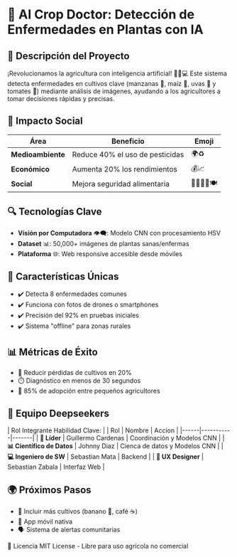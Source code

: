 # 🌱 AI Crop Doctor: Detección de Enfermedades en Plantas con IA

## 🚀 Descripción del Proyecto
¡Revolucionamos la agricultura con inteligencia artificial! 👨‍🌾💻 Este sistema detecta enfermedades en cultivos clave (manzanas 🍎, maíz 🌽, uvas 🍇 y tomates 🍅) mediante análisis de imágenes, ayudando a los agricultores a tomar decisiones rápidas y precisas.

## 🎯 Impacto Social
| Área | Beneficio | Emoji |
|------|-----------|-------|
| **Medioambiente** | Reduce 40% el uso de pesticidas | 🌍♻️ |
| **Económico** | Aumenta 20% los rendimientos | 💰📈 |
| **Social** | Mejora seguridad alimentaria | 👨‍👩‍👧‍👦🍽️ |

## 🔍 Tecnologías Clave
- **Visión por Computadora** 👁️‍🗨️: Modelo CNN con procesamiento HSV
- **Dataset** 📊: 50,000+ imágenes de plantas sanas/enfermas
- **Plataforma** 🌐: Web responsive accesible desde móviles

## 🌟 Características Únicas
- ✔️ Detecta 8 enfermedades comunes
- ✔️ Funciona con fotos de drones o smartphones
- ✔️ Precisión del 92% en pruebas iniciales
- ✔️ Sistema "offline" para zonas rurales

## 📊 Métricas de Éxito
- 🎯 Reducir pérdidas de cultivos en 20%
- ⏱️ Diagnóstico en menos de 30 segundos
- 📲 85% de adopción entre pequeños agricultores
 
## 👥 Equipo Deepseekers
| Rol	Integrante	Habilidad Clave: |
| Rol | Nombre | Accion |
|------|-----------|-------|
|  **🧠 Líder** | Guillermo Cardenas | Coordinación y Modelos CNN |
| **📊 Científico de Datos** |  Johnny Diaz | Cienca de datos y Modelos CNN |
| **💻 Ingeniero de SW** | Sebastian Mata | Backend |
| **🎨 UX Designer** | Sebastian Zabala | Interfaz Web |

## 🌍 Próximos Pasos
- 🔄 Incluir más cultivos (banano 🍌, café ☕)
- 📱 App móvil nativa
- 🗣️ Sistema de alertas comunitarias

📜 Licencia
MIT License - Libre para uso agrícola no comercial


